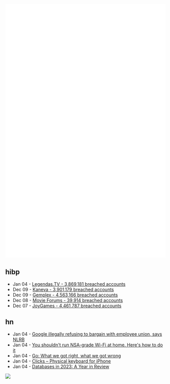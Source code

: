 ![Metrics](https://raw.githubusercontent.com/phixion/phixion/master/metrics.svg)

## hibp

<!--
for https://github.com/phixion/phixion/blob/main/.github/workflows/feeds.yml
-->
<!--START_SECTION:haveibeenpwnd-->
- Jan 04 - [Legendas.TV - 3,869,181 breached accounts](https://haveibeenpwned.com/PwnedWebsites#LegendasTV)
- Dec 09 - [Kaneva - 3,901,179 breached accounts](https://haveibeenpwned.com/PwnedWebsites#Kaneva)
- Dec 09 - [Gemplex - 4,563,166 breached accounts](https://haveibeenpwned.com/PwnedWebsites#Gemplex)
- Dec 08 - [Movie Forums - 39,914 breached accounts](https://haveibeenpwned.com/PwnedWebsites#MovieForums)
- Dec 07 - [JoyGames - 4,461,787 breached accounts](https://haveibeenpwned.com/PwnedWebsites#JoyGames)
<!--END_SECTION:haveibeenpwnd-->

## hn

<!--
for https://github.com/phixion/phixion/blob/main/.github/workflows/feeds.yml
-->
<!--START_SECTION:hn-->
- Jan 04 - [Google illegally refusing to bargain with employee union, says NLRB](https://www.theregister.com/2024/01/04/google_illegally_refusing_to_bargain/)
- Jan 04 - [You shouldn't run NSA-grade Wi-Fi at home. Here's how to do it](https://smallstep.com/blog/home-network-eap-tls-wifi/)
- Jan 04 - [Go: What we got right, what we got wrong](https://commandcenter.blogspot.com/2024/01/what-we-got-right-what-we-got-wrong.html)
- Jan 04 - [Clicks – Physical keyboard for iPhone](https://www.clicks.tech/)
- Jan 04 - [Databases in 2023: A Year in Review](https://ottertune.com/blog/2023-databases-retrospective)
<!--END_SECTION:hn-->

<!--
for https://yhype.me
-->
![](https://hit.yhype.me/github/profile?user_id=13013670)
